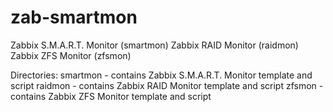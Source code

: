 # zab-smartmon
Zabbix S.M.A.R.T. Monitor (smartmon)
Zabbix RAID Monitor (raidmon)
Zabbix ZFS Monitor (zfsmon)

Directories:
smartmon - contains Zabbix S.M.A.R.T. Monitor template and script
raidmon - contains Zabbix RAID Monitor template and script
zfsmon - contains Zabbix ZFS Monitor template and script

